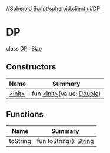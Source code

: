 //[Spheroid Script](../../index.md)/[spheroid.client.ui](../index.md)/[DP](index.md)



# DP  
 class [DP](index.md) : [Size](../-size/index.md)   


## Constructors  
  
|  Name|  Summary| 
|---|---|
| [&lt;init&gt;](-init-.md)|  fun [&lt;init&gt;](-init-.md)(value: [Double](../../spheroid/-double/index.md))   <br>


## Functions  
  
|  Name|  Summary| 
|---|---|
| toString| fun toString(): [String](../../spheroid/-string/index.md)  <br>


